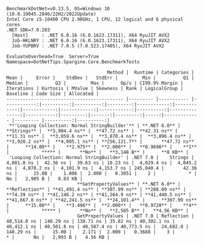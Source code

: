 
    BenchmarkDotNet=v0.13.5, OS=Windows 10 (10.0.19045.2846/22H2/2022Update)
    Intel Core i5-10400 CPU 2.90GHz, 1 CPU, 12 logical and 6 physical cores
    .NET SDK=7.0.203
      [Host]     : .NET 6.0.16 (6.0.1623.17311), X64 RyuJIT AVX2
      Job-HKLNRY : .NET 6.0.16 (6.0.1623.17311), X64 RyuJIT AVX2
      Job-YUPBRV : .NET 7.0.5 (7.0.523.17405), X64 RyuJIT AVX2

    EvaluateOverhead=True  Server=True  Namespace=DotNetTips.Spargine.Core.BenchmarkTests  

                                         Method |  Runtime | Categories |        Mean |     Error |    StdDev |   StdErr |         Min |          Q1 |      Median |          Q3 |         Max |      Op/s | CI99.9% Margin | Iterations | Kurtosis | MValue | Skewness | Rank | LogicalGroup | Baseline | Code Size | Allocated |
    ------------------------------------------- |--------- |----------- |------------:|----------:|----------:|---------:|------------:|------------:|------------:|------------:|------------:|----------:|---------------:|-----------:|---------:|-------:|---------:|-----:|------------- |--------- |----------:|----------:|
     **'Looping Collection: Normal StringBuilder'** | **.NET 6.0** |    **Strings** |  **3,904.4 ns** |  **47.72 ns** |  **42.31 ns** | **11.31 ns** |  **3,859.6 ns** |  **3,870.4 ns** |  **3,896.4 ns** |  **3,920.2 ns** |  **4,005.1 ns** | **256,121.7** |       **47.72 ns** |      **14.00** |    **2.975** |  **2.000** |   **0.9696** |    **1** |            ***** |       **No** |   **3,148 B** |      **8 KB** |
     'Looping Collection: Normal StringBuilder' | .NET 7.0 |    Strings |  4,081.0 ns |  42.36 ns |  39.63 ns | 10.23 ns |  4,029.4 ns |  4,045.2 ns |  4,078.2 ns |  4,101.9 ns |  4,153.7 ns | 245,040.4 |       42.36 ns |      15.00 |    1.806 |  2.000 |   0.3051 |    2 |            * |       No |   2,905 B |   8.03 KB |
                              **GetPropertyValues** | **.NET 6.0** | **Reflection** | **41,491.4 ns** | **307.99 ns** | **288.09 ns** | **74.39 ns** | **41,146.2 ns** | **41,264.9 ns** | **41,440.5 ns** | **41,667.8 ns** | **42,241.5 ns** |  **24,101.4** |      **307.99 ns** |      **15.00** |    **3.496** |  **2.000** |   **0.9728** |    **4** |            ***** |       **No** |   **2,585 B** |   **4.56 KB** |
                              GetPropertyValues | .NET 7.0 | Reflection | 40,514.0 ns | 148.29 ns | 138.71 ns | 35.82 ns | 40,302.1 ns | 40,412.1 ns | 40,501.8 ns | 40,587.4 ns | 40,773.5 ns |  24,682.8 |      148.29 ns |      15.00 |    2.171 |  2.000 |   0.3688 |    3 |            * |       No |   2,993 B |   4.56 KB |
